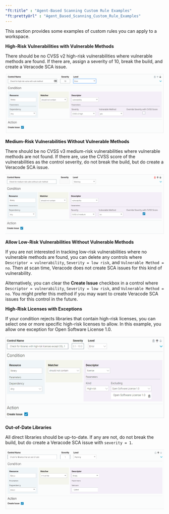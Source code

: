 ```yaml
---
"ft:title" : "Agent-Based Scanning Custom Rule Examples"
"ft:prettyUrl" : "Agent_Based_Scanning_Custom_Rule_Examples"
---
```


This section provides some examples of custom rules you can apply to a workspace.

**High-Risk Vulnerabilities with Vulnerable Methods**

There should be no CVSS v2 high-risk vulnerabilities where vulnerable methods are found. If there are, assign a severity of 10, break the build, and create a Veracode SCA issue.

![](../../images/doc05.png)

**Medium-Risk Vulnerabilities Without Vulnerable Methods**

There should be no CVSS v3 medium-risk vulnerabilities where vulnerable methods are not found. If there are, use the CVSS score of the vulnerabilities as the control severity, do not break the build, but do create a Veracode SCA issue.

![](../../images/doc06.png)

**Allow Low-Risk Vulnerabilities Without Vulnerable Methods**

If you are not interested in tracking low-risk vulnerabilities where no vulnerable methods are found, you can delete any controls where `Descriptor = vulnerability`, `Severity = low risk`, and `Vulnerable Method = no`. Then at scan time, Veracode does not create SCA issues for this kind of vulnerability.

Alternatively, you can clear the **Create Issue** checkbox in a control where `Descriptor = vulnerability`, `Severity = low risk`, and `Vulnerable Method = no`. You might prefer this method if you may want to create Veracode SCA issues for this control in the future.

**High-Risk Licenses with Exceptions**

If your condition rejects libraries that contain high-risk licenses, you can select one or more specific high-risk licenses to allow. In this example, you allow one exception for Open Software License 1.0.

![](../../images/doc07.png)

**Out-of-Date Libraries**

All direct libraries should be up-to-date. If any are not, do not break the build, but do create a Veracode SCA issue with `severity = 1`.

![](../../images/doc08.png)